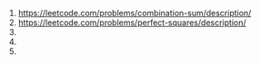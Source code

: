 1. https://leetcode.com/problems/combination-sum/description/   
2. https://leetcode.com/problems/perfect-squares/description/    
3.    
4.    
5.  
